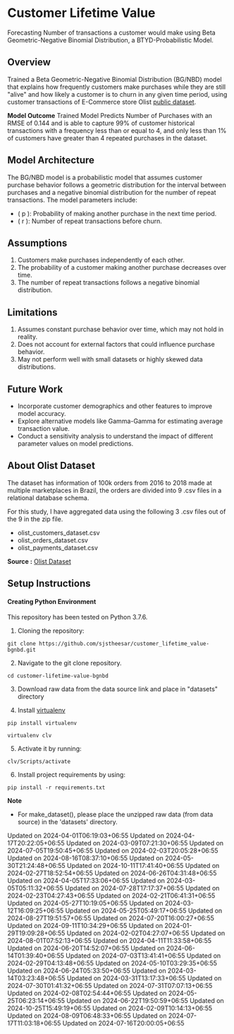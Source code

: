 # Customer Lifetime Value
Forecasting Number of transactions a customer would make using Beta Geometric-Negative Binomial Distribution, a BTYD-Probabilistic Model.

## Overview
Trained a Beta Geometric-Negative Binomial Distribution (BG/NBD) model that explains how frequently customers make purchases while they are still "alive" and how likely a customer is to churn in any given time period, using customer transactions of E-Commerce store Olist [public dataset](https://www.kaggle.com/olistbr/brazilian-ecommerce).

**Model Outcome**
Trained Model Predicts Number of Purchases with an RMSE of 0.144 and is able to capture 99% of customer historical transactions with a frequency less than or equal to 4, and only less than 1% of customers have greater than 4 repeated purchases in the dataset.

## Model Architecture
The BG/NBD model is a probabilistic model that assumes customer purchase behavior follows a geometric distribution for the interval between purchases and a negative binomial distribution for the number of repeat transactions. The model parameters include:
- \( p \): Probability of making another purchase in the next time period.
- \( r \): Number of repeat transactions before churn.

## Assumptions
1. Customers make purchases independently of each other.
2. The probability of a customer making another purchase decreases over time.
3. The number of repeat transactions follows a negative binomial distribution.

## Limitations
1. Assumes constant purchase behavior over time, which may not hold in reality.
2. Does not account for external factors that could influence purchase behavior.
3. May not perform well with small datasets or highly skewed data distributions.

## Future Work
- Incorporate customer demographics and other features to improve model accuracy.
- Explore alternative models like Gamma-Gamma for estimating average transaction value.
- Conduct a sensitivity analysis to understand the impact of different parameter values on model predictions.

## About Olist Dataset

The dataset has information of 100k orders from 2016 to 2018 made at multiple marketplaces in Brazil, the orders are divided into 9 .csv files in a relational database schema.

For this study, I have aggregated data using the following 3 .csv files out of the 9 in the zip file.
* olist_customers_dataset.csv
* olist_orders_dataset.csv
* olist_payments_dataset.csv

**Source :** [Olist Dataset](https://www.kaggle.com/olistbr/brazilian-ecommerce)


## Setup Instructions

#### Creating Python Environment

This repository has been tested on Python 3.7.6.

1. Cloning the repository:

`git clone https://github.com/sjstheesar/customer_lifetime_value-bgnbd.git`

2. Navigate to the git clone repository.

`cd customer-lifetime-value-bgnbd`

3. Download raw data from the data source link and place in "datasets" directory

4. Install [virtualenv](https://pypi.org/project/virtualenv/)

`pip install virtualenv`

`virtualenv clv`

5. Activate it by running:

`clv/Scripts/activate`

6. Install project requirements by using:

`pip install -r requirements.txt`

**Note**
* For make_dataset(), please place the unzipped raw data (from data source) in the 'datasets' directory.

Updated on 2024-04-01T06:19:03+06:55
Updated on 2024-04-17T20:22:05+06:55
Updated on 2024-03-09T07:21:30+06:55
Updated on 2024-07-05T19:50:45+06:55
Updated on 2024-02-03T20:05:28+06:55
Updated on 2024-08-16T08:37:10+06:55
Updated on 2024-05-30T21:24:48+06:55
Updated on 2024-10-11T17:41:40+06:55
Updated on 2024-02-27T18:52:54+06:55
Updated on 2024-06-26T04:31:48+06:55
Updated on 2024-04-05T17:33:06+06:55
Updated on 2024-03-05T05:11:32+06:55
Updated on 2024-07-28T17:17:37+06:55
Updated on 2024-02-23T04:27:43+06:55
Updated on 2024-02-21T06:41:31+06:55
Updated on 2024-05-27T10:19:05+06:55
Updated on 2024-03-12T16:09:25+06:55
Updated on 2024-05-25T05:49:17+06:55
Updated on 2024-08-27T19:51:57+06:55
Updated on 2024-07-20T16:00:27+06:55
Updated on 2024-09-11T10:34:29+06:55
Updated on 2024-01-29T19:09:28+06:55
Updated on 2024-02-02T04:27:07+06:55
Updated on 2024-08-01T07:52:13+06:55
Updated on 2024-04-11T11:33:58+06:55
Updated on 2024-06-20T14:52:07+06:55
Updated on 2024-06-14T01:39:40+06:55
Updated on 2024-07-03T13:41:41+06:55
Updated on 2024-02-29T04:13:48+06:55
Updated on 2024-05-10T03:29:35+06:55
Updated on 2024-06-24T05:33:50+06:55
Updated on 2024-03-14T03:23:48+06:55
Updated on 2024-03-31T13:17:33+06:55
Updated on 2024-07-30T01:41:32+06:55
Updated on 2024-07-31T07:07:13+06:55
Updated on 2024-02-08T02:54:44+06:55
Updated on 2024-05-25T06:23:14+06:55
Updated on 2024-06-22T19:50:59+06:55
Updated on 2024-10-25T15:49:19+06:55
Updated on 2024-02-09T10:14:13+06:55
Updated on 2024-08-09T06:48:33+06:55
Updated on 2024-07-17T11:03:18+06:55
Updated on 2024-07-16T20:00:05+06:55